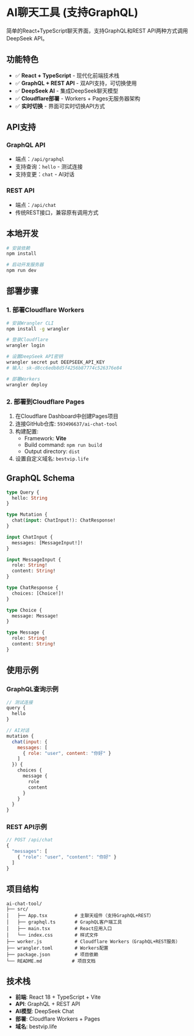 # AI聊天工具 (支持GraphQL)

简单的React+TypeScript聊天界面，支持GraphQL和REST API两种方式调用DeepSeek API。

## 功能特色

- ✅ **React + TypeScript** - 现代化前端技术栈
- ✅ **GraphQL + REST API** - 双API支持，可切换使用
- ✅ **DeepSeek AI** - 集成DeepSeek聊天模型
- ✅ **Cloudflare部署** - Workers + Pages无服务器架构
- ✅ **实时切换** - 界面可实时切换API方式

## API支持

### GraphQL API
- 端点：`/api/graphql`
- 支持查询：`hello` - 测试连接
- 支持变更：`chat` - AI对话

### REST API  
- 端点：`/api/chat`
- 传统REST接口，兼容原有调用方式

## 本地开发

```bash
# 安装依赖
npm install

# 启动开发服务器
npm run dev
```

## 部署步骤

### 1. 部署Cloudflare Workers
```bash
# 安装Wrangler CLI
npm install -g wrangler

# 登录Cloudflare
wrangler login

# 设置DeepSeek API密钥
wrangler secret put DEEPSEEK_API_KEY
# 输入: sk-d8cc6edb8d5f4256b87774c526376e84

# 部署Workers
wrangler deploy
```

### 2. 部署到Cloudflare Pages
1. 在Cloudflare Dashboard中创建Pages项目
2. 连接GitHub仓库: `593496637/ai-chat-tool`
3. 构建配置:
   - Framework: **Vite**
   - Build command: `npm run build`
   - Output directory: `dist`
4. 设置自定义域名: `bestvip.life`

## GraphQL Schema

```graphql
type Query {
  hello: String
}

type Mutation {
  chat(input: ChatInput!): ChatResponse!
}

input ChatInput {
  messages: [MessageInput!]!
}

input MessageInput {
  role: String!
  content: String!
}

type ChatResponse {
  choices: [Choice!]!
}

type Choice {
  message: Message!
}

type Message {
  role: String!
  content: String!
}
```

## 使用示例

### GraphQL查询示例
```javascript
// 测试连接
query {
  hello
}

// AI对话
mutation {
  chat(input: {
    messages: [
      { role: "user", content: "你好" }
    ]
  }) {
    choices {
      message {
        role
        content
      }
    }
  }
}
```

### REST API示例
```javascript
// POST /api/chat
{
  "messages": [
    { "role": "user", "content": "你好" }
  ]
}
```

## 项目结构

```
ai-chat-tool/
├── src/
│   ├── App.tsx          # 主聊天组件（支持GraphQL+REST）
│   ├── graphql.ts       # GraphQL客户端工具
│   ├── main.tsx         # React应用入口
│   └── index.css        # 样式文件
├── worker.js            # Cloudflare Workers（GraphQL+REST服务）
├── wrangler.toml        # Workers配置
├── package.json         # 项目依赖
└── README.md           # 项目文档
```

## 技术栈

- **前端**: React 18 + TypeScript + Vite
- **API**: GraphQL + REST API
- **AI模型**: DeepSeek Chat
- **部署**: Cloudflare Workers + Pages
- **域名**: bestvip.life